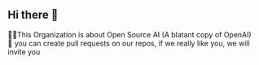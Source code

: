 ## Hi there 👋
🙋‍♀️This Organization is about Open Source AI (A blatant copy of OpenAI)</br>
🌈 you can create pull requests on our repos, if we really like you, we will invite you

